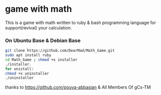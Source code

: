 # game with math

This is a game with math written to ruby & bash programming language for support(revival) your calculation. 

### On Ubuntu Base & Debian Base
```bash
git clone https://github.com/DearMad/Math_Game.git
sudo apt install ruby
cd Math_Game ; chmod +x installer
./installer.
for unistall: 
chmod +x uninstaller
./uninstaller
```
thanks to https://github.com/pouya-abbasian & All Members Of gCs-TM
